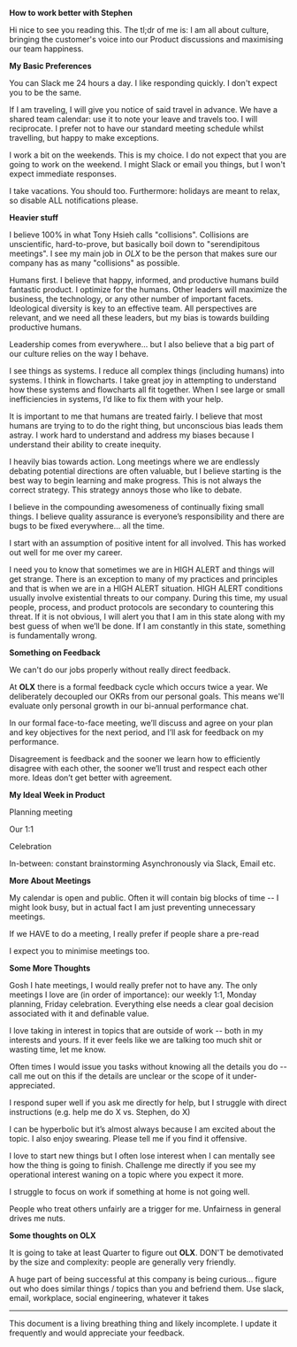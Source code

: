 **How to work better with Stephen**

Hi nice to see you reading this. The tl;dr of me is: I am all about culture, bringing the customer's voice into our Product discussions and maximising our team happiness.



**My Basic Preferences**

You can Slack me 24 hours a day. I like responding quickly. I don't expect you to be the same.

If I am traveling, I will give you notice of said travel in advance. We have a shared team calendar: use it to note your leave and travels too. I will reciprocate. I prefer not to have our standard meeting schedule whilst travelling, but happy to make exceptions.

I work a bit on the weekends. This is my choice. I do not expect that you are going to work on the weekend. I might Slack or email you things, but I won't expect immediate responses.

I take vacations. You should too. Furthermore: holidays are meant to relax, so disable ALL notifications please.

**Heavier stuff**

I believe 100% in what Tony Hsieh calls "collisions". Collisions are unscientific, hard-to-prove, but basically boil down to "serendipitous meetings". I see my main job in *OLX* to be the person that makes sure our company has as many "collisions" as possible.

Humans first. I believe that happy, informed, and productive humans build fantastic product. I optimize for the humans. Other leaders will maximize the business, the technology, or any other number of important facets. Ideological diversity is key to an effective team. All perspectives are relevant, and we need all these leaders, but my bias is towards building productive humans.

Leadership comes from everywhere... but I also believe that a big part of our culture relies on the way I behave.

I see things as systems. I reduce all complex things (including humans) into systems. I think in flowcharts. I take great joy in attempting to understand how these systems and flowcharts all fit together. When I see large or small inefficiencies in systems, I’d like to fix them with your help.

It is important to me that humans are treated fairly. I believe that most humans are trying to to do the right thing, but unconscious bias leads them astray. I work hard to understand and address my biases because I understand their ability to create inequity.

I heavily bias towards action. Long meetings where we are endlessly debating potential directions are often valuable, but I believe starting is the best way to begin learning and make progress. This is not always the correct strategy. This strategy annoys those who like to debate.

I believe in the compounding awesomeness of continually fixing small things. I believe quality assurance is everyone’s responsibility and there are bugs to be fixed everywhere… all the time.

I start with an assumption of positive intent for all involved. This has worked out well for me over my career.

I need you to know that sometimes we are in HIGH ALERT and things will get strange. There is an exception to many of my practices and principles and that is when we are in a HIGH ALERT situation. HIGH ALERT conditions usually involve existential threats to our company. During this time, my usual people, process, and product protocols are secondary to countering this threat. If it is not obvious, I will alert you that I am in this state along with my best guess of when we’ll be done. If I am constantly in this state, something is fundamentally wrong.

**Something on Feedback**

We can't do our jobs properly without really direct feedback.

At **OLX** there is a formal feedback cycle which occurs twice a year. We deliberately decoupled our OKRs from our personal goals. This means we'll evaluate only personal growth in our bi-annual performance chat.

In our formal face-to-face meeting, we’ll discuss and agree on your plan and key objectives for the next period, and I’ll ask for feedback on my performance.

Disagreement is feedback and the sooner we learn how to efficiently disagree with each other, the sooner we’ll trust and respect each other more. Ideas don’t get better with agreement.

**My Ideal Week in Product**

Planning meeting

Our 1:1

Celebration

In-between: constant brainstorming Asynchronously via Slack, Email etc.

**More About Meetings**

My calendar is open and public. Often it will contain big blocks of time -- I might look busy, but in actual fact I am just preventing unnecessary meetings.

If we HAVE to do a meeting, I really prefer if people share a pre-read

I expect you to minimise meetings too.

**Some More Thoughts**

Gosh I hate meetings, I would really prefer not to have any. The only meetings I love are (in order of importance): our weekly 1:1, Monday planning, Friday celebration. Everything else needs a clear goal decision associated with it and definable value.

I love taking in interest in topics that are outside of work -- both in my interests and yours. If it ever feels like we are talking too much shit or wasting time, let me know.

Often times I would issue you tasks without knowing all the details you do -- call me out on this if the details are unclear or the scope of it under-appreciated.

I respond super well if you ask me directly for help, but I struggle with direct instructions (e.g. help me do X vs. Stephen, do X)

I can be hyperbolic but it’s almost always because I am excited about the topic. I also enjoy swearing. Please tell me if you find it offensive.

I love to start new things but I often lose interest when I can mentally see how the thing is going to finish. Challenge me directly if you see my operational interest waning on a topic where you expect it more.

I struggle to focus on work if something at home is not going well.

People who treat others unfairly are a trigger for me. Unfairness in general drives me nuts.

**Some thoughts on OLX**

It is going to take at least Quarter to figure out **OLX**. DON'T be demotivated by the size and complexity: people are generally very friendly.

A huge part of being successful at this company is being curious... figure out who does similar things / topics than you and befriend them. Use slack, email, workplace, social engineering, whatever it takes

----

This document is a living breathing thing and likely incomplete. I update it frequently and would appreciate your feedback.
